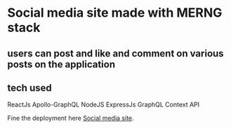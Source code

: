 # Social media site made with MERNG stack

## users can post and like and comment on various posts on the application
## tech used
ReactJs
Apollo-GraphQL
NodeJS
ExpressJs
GraphQL
Context API

Fine the deployment here [Social media site](https://social-media-site-sagar-giri.netlify.app/).
